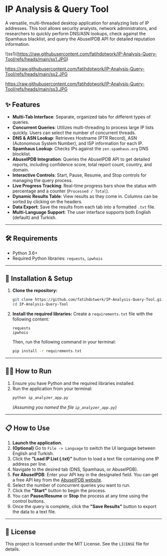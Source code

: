 # IP Analysis & Query Tool

A versatile, multi-threaded desktop application for analyzing lists of IP addresses. This tool allows security analysts, network administrators, and researchers to quickly perform DNS/ASN lookups, check against the Spamhaus blacklist, and query the AbuseIPDB API for detailed reputation information.

!(ss1)(https://raw.githubusercontent.com/fatihdotwork/IP-Analysis-Query-Tool/refs/heads/main/ss1.JPG)

https://raw.githubusercontent.com/fatihdotwork/IP-Analysis-Query-Tool/refs/heads/main/ss2.JPG

https://raw.githubusercontent.com/fatihdotwork/IP-Analysis-Query-Tool/refs/heads/main/ss3.JPG


## ✨ Features

-   **Multi-Tab Interface**: Separate, organized tabs for different types of queries.
-   **Concurrent Queries**: Utilizes multi-threading to process large IP lists quickly. Users can select the number of concurrent threads.
-   **DNS & ASN Lookup**: Retrieves Hostname (PTR Record), ASN (Autonomous System Number), and ISP information for each IP.
-   **Spamhaus Lookup**: Checks IPs against the `zen.spamhaus.org` DNS blocklist.
-   **AbuseIPDB Integration**: Queries the AbuseIPDB API to get detailed reports, including confidence score, total report count, country, and domain.
-   **Interactive Controls**: Start, Pause, Resume, and Stop controls for managing the query process.
-   **Live Progress Tracking**: Real-time progress bars show the status with percentage and a counter (`Processed / Total`).
-   **Dynamic Results Table**: View results as they come in. Columns can be sorted by clicking on the headers.
-   **Data Export**: Save the results from each tab into a formatted `.txt` file.
-   **Multi-Language Support**: The user interface supports both English (default) and Turkish.

---

## 🛠️ Requirements

-   Python 3.6+
-   Required Python libraries: `requests`, `ipwhois`

---

## 🚀 Installation & Setup

1.  **Clone the repository:**
    ```bash
    git clone https://github.com/fatihdotwork/IP-Analysis-Query-Tool.git
    cd IP-Analysis-Query-Tool
    ```

2.  **Install the required libraries:**
    Create a `requirements.txt` file with the following content:
    ```
    requests
    ipwhois
    ```
    Then, run the following command in your terminal:
    ```bash
    pip install -r requirements.txt
    ```

---

## 🏃‍♂️ How to Run

1.  Ensure you have Python and the required libraries installed.
2.  Run the application from your terminal:
    ```bash
    python ip_analyzer_app.py
    ```
    *(Assuming you named the file `ip_analyzer_app.py`)*

---

## 📋 How to Use

1.  **Launch the application.**
2.  **(Optional)** Go to `File -> Language` to switch the UI language between English and Turkish.
3.  Click the **"Load IP List (.txt)"** button to load a text file containing one IP address per line.
4.  Navigate to the desired tab (DNS, Spamhaus, or AbuseIPDB).
5.  **For AbuseIPDB**: Enter your API key in the designated field. You can get a free API key from the [AbuseIPDB website](https://www.abuseipdb.com/account/api).
6.  Select the number of concurrent queries you want to run.
7.  Click the **"Start"** button to begin the process.
8.  You can **Pause/Resume** or **Stop** the process at any time using the control buttons.
9.  Once the query is complete, click the **"Save Results"** button to export the data to a text file.

---

## 📄 License

This project is licensed under the MIT License. See the `LICENSE` file for details.
